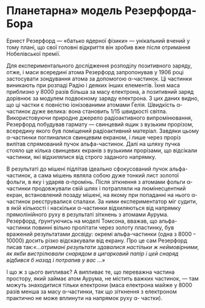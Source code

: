 # Планетарна» модель Резерфорда-Бора

Ернест Резерфорд ― «батько ядерної фізики» ― унікальний вчений у тому плані, що свої головні відкриття він зробив вже після отримання Нобелівської премії.
<!---Резерфорд--->
Для експериментального дослідження розподілу позитивного заряду, отже, і маси всередині атома Резерфорд запропонував у 1906 році застосувати зондування атома за допомогою α-частинок. Ці частинки виникають при розпаді Радію і деяких інших елементів. Їхня маса приблизно у 8000 разів більша за масу електрона, а позитивний заряд дорівнює за модулем подвоєному заряду електрона. З цих даних видно, що ці частки є повністю іонізованими атомами Гелія. Швидкість α-частинок дуже велика: вона становить 1/15 швидкості світла.
Використовуючи природне джерело радіоактивного випромінювання, Резерфорд побудував гармату ― свинцевий ящик з вузьким прорізом, всередину якого був поміщений радіоактивний матеріал. Завдяки цьому α-частинки поглиналися свинцевим екраном, і лише через проріз вилітав спрямований пучок альфа-частинок. Далі на шляху пучка стояло ще кілька свинцевих екранів з вузькими прорізами, що відсікали частинки, які відхилялися від строго заданого напрямку.
<!---Модель досліду--->
В результаті до мішені підлітав ідеально сфокусований пучок альфа-частинок, а сама мішень являла собою дуже тонкий лист золотої фольги, в яку і ударяв α-промінь.
Після зіткнення з атомами фольги α-частинки продовжували свій шлях і потрапляли на люмінесцентний екран, встановлений позаду мішені, на якому при попаданні на нього α-частинок реєструвалися спалахи. За ними експериментатор міг судити, в якій кількості і наскільки 
α-частинки відхиляються від напрямку прямолінійного руху в результаті зіткнень з атомами Аурума.
Резерфорд, ґрунтуючись на моделі Томсона, вважав, що альфа-частинки повинні вільно пролітати через золоту пластинку, був вражений результатами досвіду: окремі альфа-частинки (одна з 8000 – 10000) досить різко відскакували від екрану.
Про це сам Резерфорд писав так:*«...отримані результати здавалися настільки ж неймовірними, як якби вистрілювали снарядом в цигарковий папір і цей снаряд відбився б назад і потрапив у вас ...»*
<!--animashka doslidu--->

І що ж з цього випливає? А випливає те, що переважна частина простору, який займає атом Аурума, не містить важких частинок, ― там можуть знаходитися тільки електрони (маса електрона майже у 8000 разів менша за масу α-частинки, так що зіткнення з електроном практично не може вплинути на напрямок руху α- частки).
<!--Картиночка--->

